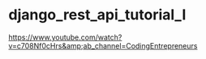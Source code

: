# django_rest_api_tutorial_I
https://www.youtube.com/watch?v=c708Nf0cHrs&amp;ab_channel=CodingEntrepreneurs
